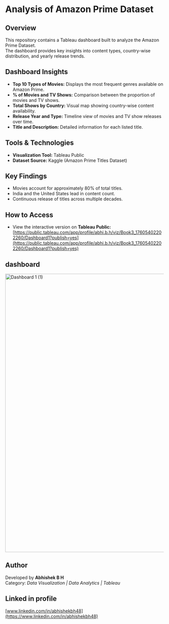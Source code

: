 # Analysis of Amazon Prime Dataset

## Overview
This repository contains a Tableau dashboard built to analyze the Amazon Prime Dataset.  
The dashboard provides key insights into content types, country-wise distribution, and yearly release trends.

## Dashboard Insights
- **Top 10 Types of Movies:** Displays the most frequent genres available on Amazon Prime.  
- **% of Movies and TV Shows:** Comparison between the proportion of movies and TV shows.  
- **Total Shows by Country:** Visual map showing country-wise content availability.  
- **Release Year and Type:** Timeline view of movies and TV show releases over time.  
- **Title and Description:** Detailed information for each listed title.

## Tools & Technologies
- **Visualization Tool:** Tableau Public  
- **Dataset Source:** Kaggle (Amazon Prime Titles Dataset)

## Key Findings
- Movies account for approximately 80% of total titles.  
- India and the United States lead in content count.  
- Continuous release of titles across multiple decades.

## How to Access
- View the interactive version on **Tableau Public:**  
  [https://public.tableau.com/app/profile/abhi.b.h/viz/Book3_17605402202260/Dashboard1?publish=yes](https://public.tableau.com/app/profile/abhi.b.h/viz/Book3_17605402202260/Dashboard1?publish=yes)  
## dashboard
<img width="1899" height="883" alt="Dashboard 1 (1)" src="https://github.com/user-attachments/assets/4a8c3cda-d052-4917-b6d8-0fbfcb87e20c" />


## Author
Developed by **Abhishek B H**  
Category: *Data Visualization | Data Analytics | Tableau*

## Linked in profile 
[www.linkedin.com/in/abhishekbh48](https://www.linkedin.com/in/abhishekbh48)
